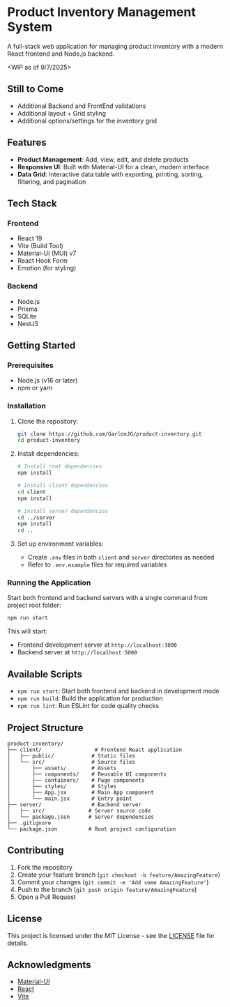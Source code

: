 # Product Inventory Management System

A full-stack web application for managing product inventory with a modern React frontend and Node.js backend.

<WIP as of 9/7/2025>

## Still to Come
- Additional Backend and FrontEnd validations
- Additional layout + Grid styling
- Additional options/settings for the inventory grid

## Features

- **Product Management**: Add, view, edit, and delete products
- **Responsive UI**: Built with Material-UI for a clean, modern interface
- **Data Grid**: Interactive data table with exporting, printing, sorting, filtering, and pagination

## Tech Stack

### Frontend
- React 19
- Vite (Build Tool)
- Material-UI (MUI) v7
- React Hook Form
- Emotion (for styling)

### Backend
- Node.js
- Prisma
- SQLite
- NestJS
  
## Getting Started

### Prerequisites

- Node.js (v16 or later)
- npm or yarn

### Installation

1. Clone the repository:
   ```bash
   git clone https://github.com/GarlonJG/product-inventory.git
   cd product-inventory
   ```

2. Install dependencies:
   ```bash
   # Install root dependencies
   npm install
   
   # Install client dependencies
   cd client
   npm install
   
   # Install server dependencies
   cd ../server
   npm install
   cd ..
   ```

3. Set up environment variables:
   - Create `.env` files in both `client` and `server` directories as needed
   - Refer to `.env.example` files for required variables

### Running the Application

Start both frontend and backend servers with a single command from project root folder:
```bash
npm run start
```

This will start:
- Frontend development server at `http://localhost:3000`
- Backend server at `http://localhost:5000`

## Available Scripts

- `npm run start`: Start both frontend and backend in development mode
- `npm run build`: Build the application for production
- `npm run lint`: Run ESLint for code quality checks

## Project Structure

```
product-inventory/
├── client/                 # Frontend React application
│   ├── public/            # Static files
│   └── src/               # Source files
│       ├── assets/        # Assets
│       ├── components/    # Reusable UI components
│       ├── containers/    # Page components
│       ├── styles/        # Styles
│       ├── App.jsx        # Main App component
│       └── main.jsx       # Entry point
├── server/                # Backend server
│   ├── src/              # Server source code
│   └── package.json      # Server dependencies
├── .gitignore
└── package.json          # Root project configuration
```

## Contributing

1. Fork the repository
2. Create your feature branch (`git checkout -b feature/AmazingFeature`)
3. Commit your changes (`git commit -m 'Add some AmazingFeature'`)
4. Push to the branch (`git push origin feature/AmazingFeature`)
5. Open a Pull Request

## License

This project is licensed under the MIT License - see the [LICENSE](LICENSE) file for details.

## Acknowledgments

- [Material-UI](https://mui.com/)
- [React](https://reactjs.org/)
- [Vite](https://vitejs.dev/)
